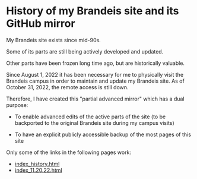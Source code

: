 # History of my Brandeis site and its GitHub mirror

My Brandeis site exists since mid-90s. 

Some of its parts are still being actively developed and updated.

Other parts have been frozen long time ago, but are historically valuable.

Since August 1, 2022 it has been necessary for me to physically visit the Brandeis campus in order
to maintain and update my Brandeis site. As of October 31, 2022, the remote access is still down. 

Therefore, I have created this "partial advanced mirror" which has a dual purpose:

  * To enable advanced edits of the active parts of the site (to be backported to the original Brandeis site during my campus visits)

  * To have an explicit publicly accessible backup of the most pages of this site

Only some of the links in the following pages work:

  * [index_history.html](index_history.html)
  * [index_11.20.22.html](index_11.20.22.html)
